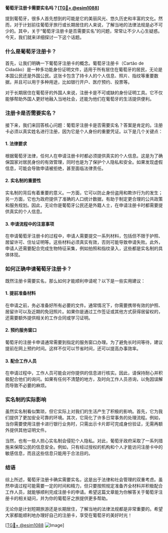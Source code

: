**葡萄牙注册卡需要实名吗？[[TG💪+ @esim1088](https://t.me/s/esim1088)]**

提到葡萄牙，很多人首先想到的可能是它的美丽风光、悠久历史和丰富的文化。然而，对于计划前往葡萄牙旅行或长期居住的人来说，了解当地的法律法规是必不可少的。其中，关于“葡萄牙注册卡是否需要实名”的问题，常常让不少人心生疑惑。今天，我们就来详细探讨一下这个话题。

### 什么是葡萄牙注册卡？

首先，让我们明确一下葡萄牙注册卡的概念。葡萄牙注册卡（Cartão de Cidadão）是一种多功能身份证明文件，适用于所有居住在葡萄牙的居民，无论是本国公民还是外国公民。这张卡包含了持卡人的个人信息、照片、指纹等重要数据，并且可以用于多种用途，比如银行开户、医疗预约、投票等。

对于长期居住在葡萄牙的外国人来说，注册卡是不可或缺的身份证明工具。它不仅能够帮助外国人更好地融入当地社会，还能为他们在葡萄牙的生活提供便利。

### 注册卡是否需要实名？

接下来，我们来回答核心问题：葡萄牙注册卡是否需要实名？答案是肯定的。注册卡必须以真实姓名进行注册，因为它是个人身份的重要凭证。以下是几个关键点：

#### 1. 法律要求
根据葡萄牙法律，任何人在申请注册卡时都必须提供真实的个人信息。这是为了确保国家对居民身份的有效管理，同时也是为了保护个人隐私和安全。如果发现虚假信息，可能会导致申请被拒绝，甚至面临法律责任。

#### 2. 实名制的重要性
实名制的背后有着重要的意义。一方面，它可以防止身份盗用和欺诈行为的发生；另一方面，它也为政府提供了准确的人口统计数据，有助于制定更合理的公共政策和服务规划。因此，无论你是葡萄牙公民还是外籍人士，在申请注册卡时都需要提供真实的个人信息。

#### 3. 申请流程中的注意事项
在申请葡萄牙注册卡的过程中，申请人需要提交一系列材料，包括但不限于护照、居留许可、住址证明等。这些材料必须真实有效，否则可能导致申请失败。此外，申请人还需要配合完成生物特征采集，例如拍照和指纹录入，这些都是实名制的具体体现。

### 如何正确申请葡萄牙注册卡？

既然注册卡需要实名，那么如何才能顺利申请呢？以下是一些实用建议：

#### 1. 提前准备材料
在申请之前，务必准备好所有必要的文件。通常情况下，你需要携带有效的护照、居留许可以及近期的免冠照片。如果你是通过工作签证或其他方式获得居留权的，还需要额外提供相关的工作合同或学习证明。

#### 2. 预约服务窗口
葡萄牙的注册卡申请通常需要到指定的服务窗口办理。为了避免长时间等待，建议提前在网上预约时间。这样不仅可以节省时间，还可以提高办事效率。

#### 3. 配合工作人员
在申请过程中，工作人员可能会对你提供的信息进行核实。因此，请保持耐心并积极配合他们的询问。如果有任何不清楚的地方，及时向工作人员咨询，以免因误解而导致不必要的麻烦。

### 实名制的实际影响

虽然实名制看似繁琐，但它实际上对我们的生活产生了积极的影响。首先，它为我们提供了更加安全可靠的环境。其次，它简化了许多日常事务的处理流程。例如，当你需要使用注册卡进行银行业务时，只需出示卡片即可完成身份验证，无需再额外提供其他证明文件。

当然，也有一些人担心实名制会侵犯个人隐私。对此，葡萄牙政府采取了一系列措施来保障公民的信息安全。例如，只有经过授权的机构和个人才能访问注册卡中的敏感信息，而且这些信息只能用于合法目的。

### 结语

综上所述，葡萄牙注册卡确实需要实名，这是出于法律和社会管理的双重考虑。虽然申请过程可能需要一定的时间和精力，但只要按照规定准备齐全材料并积极配合工作人员，就能够顺利完成注册卡的申请。希望这篇文章能为你解答关于葡萄牙注册卡的相关疑问，并为你的葡萄牙之旅提供更多帮助。

无论你是计划短期旅游还是长期居住，了解当地的法律法规都是非常重要的。希望大家都能顺利地办理好自己的注册卡，享受在葡萄牙的美好时光！

[[TG💪+ @esim1088](https://t.me/s/esim1088) ![Image](https://i.postimg.cc/4NQfJmqS/Snipaste-2025-05-13-00-14-12.png)]
